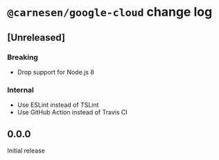 # `@carnesen/google-cloud` change log

## [Unreleased]
### Breaking
- Drop support for Node.js 8
### Internal
- Use ESLint instead of TSLint
- Use GitHub Action instead of Travis CI
## 0.0.0
Initial release